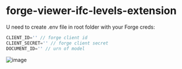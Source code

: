 # forge-viewer-ifc-levels-extension

U need to create .env file in root folder with your Forge creds:

```js
CLIENT_ID='' // forge client id
CLIENT_SECRET='' // forge client secret
DOCUMENT_ID='' // urn of model
```

![image](https://user-images.githubusercontent.com/42732906/173779787-9fc71a8a-d7f5-4dbe-a95c-16af7bf0786c.png)
